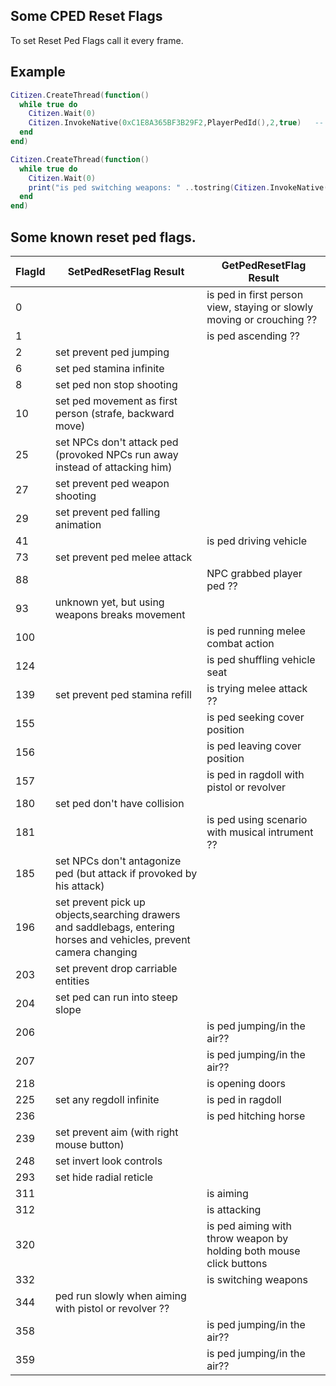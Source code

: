 ## Some CPED Reset Flags

To set Reset Ped Flags call it every frame.

## Example

```lua
Citizen.CreateThread(function()
  while true do
    Citizen.Wait(0)
    Citizen.InvokeNative(0xC1E8A365BF3B29F2,PlayerPedId(),2,true)   -- SetPedResetFlag, flag 2 is preventing ped to jump
  end
end)

Citizen.CreateThread(function()
  while true do
    Citizen.Wait(0)
    print("is ped switching weapons: " ..tostring(Citizen.InvokeNative(0xAF9E59B1B1FBF2A0,PlayerPedId(),332)))   -- GetPedResetFlag, flag 332 - check is ped switching weapons
  end
end)
```

<h2>Some known reset ped flags.</h2>

FlagId | SetPedResetFlag Result | GetPedResetFlag Result
----------- | ----------------- | ---------------------
0 | | is ped in first person view, staying or slowly moving or crouching ??
1	| | is ped ascending ??
2	| set prevent ped jumping | 
6	| set ped stamina infinite | 
8	| set ped non stop shooting | 
10	| set ped movement as first person (strafe, backward move) | 
25	| set NPCs don't attack ped (provoked NPCs run away instead of attacking him) | 
27	| set prevent ped weapon shooting | 
29	| set prevent ped falling animation | 
41  |  | is ped driving vehicle
73	| set prevent ped melee attack | 
88	|  | NPC grabbed player ped ??
93	| unknown yet, but using weapons breaks movement | 
100 |  | is ped running melee combat action
124 |  | is ped shuffling vehicle seat
139	| set prevent ped stamina refill | is trying melee attack ??
155 |  | is ped seeking cover position
156 |  | is ped leaving cover position
157	|  | is ped in ragdoll with pistol or revolver
180	| set ped don't have collision | 
181 |  | is ped using scenario with musical intrument ??
185	| set NPCs don't antagonize ped (but attack if provoked by his attack) 
196	| set prevent pick up objects,searching drawers and saddlebags, entering horses and vehicles, prevent camera changing | 
203	| set prevent drop carriable entities | 
204 | set ped can run into steep slope | 
206 |  | is ped jumping/in the air??
207 |  | is ped jumping/in the air??
218	|  | is opening doors
225	| set any regdoll infinite | is ped in ragdoll
236 |  | is ped hitching horse
239	| set prevent aim (with right mouse button) | 
248	| set invert look controls | 
293	| set hide radial reticle | 
311	|  | is aiming 
312	|  | is attacking
320 |  | is ped aiming with throw weapon by holding both mouse click buttons
332	|  | is switching weapons
344 | ped run slowly when aiming with pistol or revolver ?? |
358 |  | is ped jumping/in the air??
359 |  | is ped jumping/in the air??

